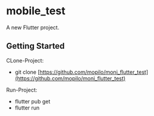# mobile_test

A new Flutter project.

## Getting Started

CLone-Project:
- git clone [https://github.com/mopilo/moni_flutter_test](https://github.com/mopilo/moni_flutter_test)


Run-Project:
- flutter pub get
- flutter run

